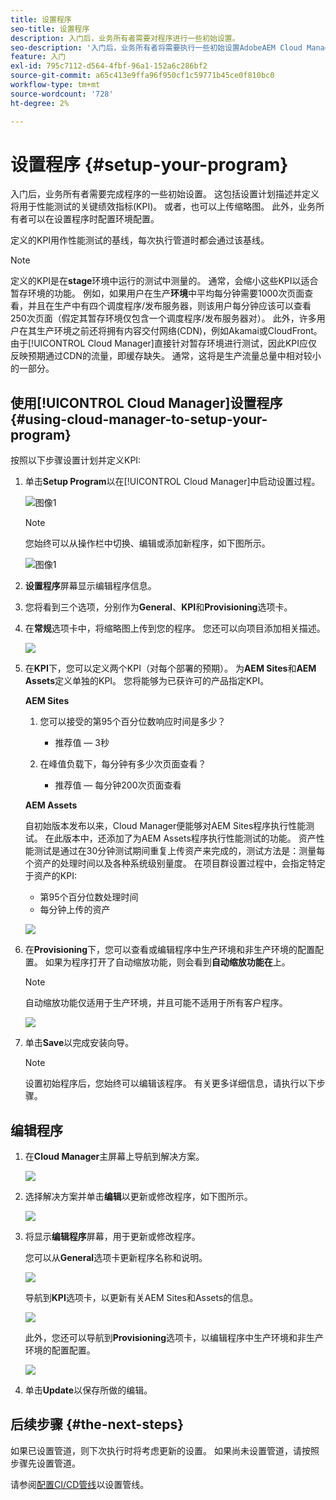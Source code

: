 ```yaml
---
title: 设置程序
seo-title: 设置程序
description: 入门后，业务所有者需要对程序进行一些初始设置。
seo-description: '入门后，业务所有者将需要执行一些初始设置AdobeAEM Cloud Manager。 这包括设置计划描述并定义将用于性能测试的KPI。 '
feature: 入门
exl-id: 795c7112-d564-4fbf-96a1-152a6c286bf2
source-git-commit: a65c413e9ffa96f950cf1c59771b45ce0f810bc0
workflow-type: tm+mt
source-wordcount: '728'
ht-degree: 2%

---
```


# 设置程序 {#setup-your-program}

入门后，业务所有者需要完成程序的一些初始设置。 这包括设置计划描述并定义将用于性能测试的关键绩效指标(KPI)。 或者，也可以上传缩略图。 此外，业务所有者可以在设置程序时配置环境配置。

定义的KPI用作性能测试的基线，每次执行管道时都会通过该基线。

>[!NOTE]
>定义的KPI是在&#x200B;**stage**环境中运行的测试中测量的。 通常，会缩小这些KPI以适合暂存环境的功能。
>例如，如果用户在生产&#x200B;**环境**中平均每分钟需要1000次页面查看，并且在生产中有四个调度程序/发布服务器，则该用户每分钟应该可以查看250次页面（假定其暂存环境仅包含一个调度程序/发布服务器对）。
>此外，许多用户在其生产环境之前还将拥有内容交付网络(CDN)，例如Akamai或CloudFront。 由于[!UICONTROL Cloud Manager]直接针对暂存环境进行测试，因此KPI应仅反映预期通过CDN的流量，即缓存缺失。 通常，这将是生产流量总量中相对较小的一部分。

## 使用[!UICONTROL Cloud Manager]设置程序{#using-cloud-manager-to-setup-your-program}

按照以下步骤设置计划并定义KPI:

1. 单击&#x200B;**Setup Program**&#x200B;以在[!UICONTROL Cloud Manager]中启动设置过程。

   ![图像1](assets/set-up-program/setup1.png)

   >[!NOTE]
   > 您始终可以从操作栏中切换、编辑或添加新程序，如下图所示。

   ![图像1](assets/set-up-program/setup2.png)


1. **设置程序**&#x200B;屏幕显示编辑程序信息。

1. 您将看到三个选项，分别作为&#x200B;**General**、**KPI**&#x200B;和&#x200B;**Provisioning**&#x200B;选项卡。

1. 在&#x200B;**常规**&#x200B;选项卡中，将缩略图上传到您的程序。 您还可以向项目添加相关描述。

   ![](assets/Setup_Program-General.png)

1. 在&#x200B;**KPI**&#x200B;下，您可以定义两个KPI（对每个部署的预期）。 为&#x200B;**AEM Sites**&#x200B;和&#x200B;**AEM Assets**&#x200B;定义单独的KPI。 您将能够为已获许可的产品指定KPI。

   **AEM Sites**

   1. 您可以接受的第95个百分位数响应时间是多少？

      * 推荐值 — 3秒
   1. 在峰值负载下，每分钟有多少次页面查看？

      * 推荐值 — 每分钟200次页面查看

   **AEM Assets**

   自初始版本发布以来，Cloud Manager便能够对AEM Sites程序执行性能测试。 在此版本中，还添加了为AEM Assets程序执行性能测试的功能。 资产性能测试是通过在30分钟测试期间重复上传资产来完成的，测试方法是：测量每个资产的处理时间以及各种系统级别量度。
在项目群设置过程中，会指定特定于资产的KPI:

   * 第95个百分位数处理时间
   * 每分钟上传的资产

   ![](assets/Setup_Program-KPIs.png)

1. 在&#x200B;**Provisioning**&#x200B;下，您可以查看或编辑程序中生产环境和非生产环境的配置配置。 如果为程序打开了自动缩放功能，则会看到&#x200B;**自动缩放功能在**&#x200B;上。

   >[!NOTE]
   >自动缩放功能仅适用于生产环境，并且可能不适用于所有客户程序。

   ![](assets/Setup_Program-Provisioning.png)

1. 单击&#x200B;**Save**&#x200B;以完成安装向导。

   >[!NOTE]
   >设置初始程序后，您始终可以编辑该程序。 有关更多详细信息，请执行以下步骤。

## 编辑程序

1. 在&#x200B;**Cloud Manager**&#x200B;主屏幕上导航到解决方案。

   ![](assets/SetUpProgram5.png)

1. 选择解决方案并单击&#x200B;**编辑**&#x200B;以更新或修改程序，如下图所示。

   ![](assets/set-up-program/edit-program1.png)

1. 将显示&#x200B;**编辑程序**&#x200B;屏幕，用于更新或修改程序。

   您可以从&#x200B;**General**&#x200B;选项卡更新程序名称和说明。

   ![](assets/set-up-program/edit-program-general.png)

   导航到&#x200B;**KPI**&#x200B;选项卡，以更新有关AEM Sites和Assets的信息。

   ![](assets/set-up-program/edit-program-kpi.png)

   此外，您还可以导航到&#x200B;**Provisioning**&#x200B;选项卡，以编辑程序中生产环境和非生产环境的配置配置。

   ![](assets/set-up-program/edit-program-provision.png)

1. 单击&#x200B;**Update**&#x200B;以保存所做的编辑。

## 后续步骤 {#the-next-steps}

如果已设置管道，则下次执行时将考虑更新的设置。 如果尚未设置管道，请按照步骤先设置管道。

请参阅[配置CI/CD管线](https://helpx.adobe.com/experience-manager/cloud-manager/using/configuring-pipeline.html)以设置管线。
